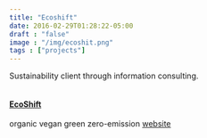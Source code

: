 ```yaml
---
title: "Ecoshift"
date: 2016-02-29T01:28:22-05:00
draft : "false"
image : "/img/ecoshit.png"
tags : ["projects"]
---
```


Sustainability client through information consulting.

<!--more-->


<img src="https://web.archive.org/web/20171217121701im_/https://cdn.getforge.com/michaelbetts.me/1510951440/img/portfolio/ecoshit.png" alt="" class="img-responsive">

<h4><a href="https://web.archive.org/web/20171217121701/https://michaelbetts.me/portfolio/work9/">EcoShift</a></h4>

<p><p>organic vegan green zero-emission <a href="https://web.archive.org/web/20171217121701/https://ecoshiftconsulting.com/">website</a></p></p>
